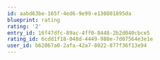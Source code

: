 ```yaml
---
id: aabd63be-165f-4ed6-9e99-e130801895da
blueprint: rating
rating: '2'
entry_id: 16f47dfc-89ac-4ff0-8448-2b2d040cbce5
rating_id: 6cdd1f18-048d-4449-988e-7d07564e3e1e
user_id: b62067a0-2afa-42a7-8022-877f36f13e94
---
```

